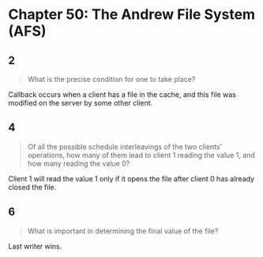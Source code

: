 # Chapter 50: The Andrew File System (AFS)

## 2

> What is the precise condition for one to take place?

Callback occurs when a client has a file in the cache, and this file was modified on the server by some other client.

## 4

> Of all the possible schedule interleavings of the two clients’ operations, how many of them lead to client 1 reading the value 1, and how many reading the value 0?

Client 1 will read the value 1 only if it opens the file after client 0 has already closed the file.

## 6

> What is important in determining the final value of the file?

Last writer wins.
